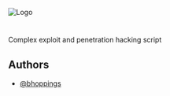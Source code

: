 
![Logo](https://i.imgur.com/GxorHIs.png)


#

Complex exploit and penetration hacking script
 
  
   
    
     
      
       
        
         


          

## Authors

- [@bhoppings](https://www.github.com/bhoppings)

